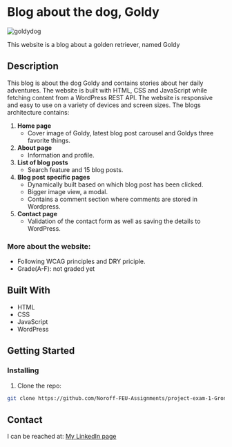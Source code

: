 # Blog about the dog, Goldy
![goldydog](https://user-images.githubusercontent.com/91615712/205752711-682d52d5-a400-4657-92e1-fcf5abd9ee1b.png)

This website is a blog about a golden retriever, named Goldy 

## Description
This blog is about the dog Goldy and contains stories about her daily adventures. The website is built with HTML, CSS and JavaScript while fetching content from a WordPress REST API. The website is responsive and easy to use on a variety of devices and screen sizes. The blogs architecture contains:

1.	**Home page**
      - Cover image of Goldy, latest blog post carousel and Goldys three favorite things.
3.	**About page**
      - Information and profile.
4.	**List of blog posts** 
      - Search feature and 15 blog posts.
5.	**Blog post specific pages** 
      - Dynamically built based on which blog post has been clicked. 
      - Bigger image view, a modal. 
      - Contains a comment section where comments are stored in Wordpress.
6.	**Contact page** 
      - Validation of the contact form as well as saving the details to WordPress.


### More about the website:
- Following WCAG principles and DRY priciple.
- Grade(A-F): not graded yet

## Built With
- HTML
- CSS
- JavaScript
- WordPress

## Getting Started

### Installing

1. Clone the repo:

```bash
git clone https://github.com/Noroff-FEU-Assignments/project-exam-1-Gronnfrosk.git
```

## Contact
I can be reached at:
[My LinkedIn page](https://www.linkedin.com/in/hanna-fjeldsaa-0b4797127/) 


